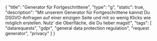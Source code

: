 {
    "title": "Generator für Fortgeschrittene",
    "type": "g",
    "static": true,
    "description": "Mit unserem Generator für Fortgeschrittene kannst Du DSGVO-Anfragen auf einer einzigen Seite und mit so wenig Klicks wie möglich erstellen. Nutz’ die Oberfläche, die Du lieber magst!",
    "tags": [ "datarequests", "gdpr", "general data protection regulation", "request generator", "privacy" ]
}
